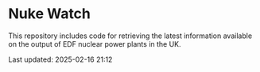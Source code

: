 # Nuke Watch

This repository includes code for retrieving the latest information available on the output of EDF nuclear power plants in the UK.

Last updated: 2025-02-16 21:12